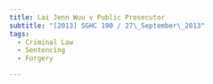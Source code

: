 ```yaml
---
title: Lai Jenn Wuu v Public Prosecutor
subtitle: "[2013] SGHC 190 / 27\_September\_2013"
tags:
  - Criminal Law
  - Sentencing
  - Forgery

---
```


